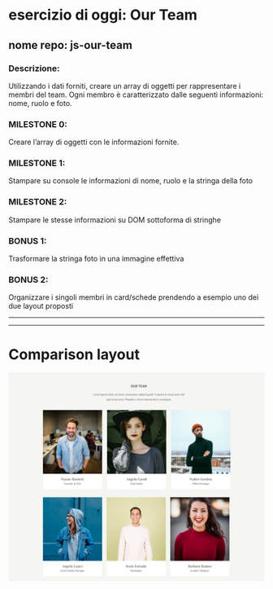 # esercizio di oggi: Our Team
##  nome repo: **js-our-team**
### **Descrizione:**
Utilizzando i dati forniti, creare un array di oggetti per rappresentare i membri del team.
Ogni membro è caratterizzato dalle seguenti informazioni: nome, ruolo e foto.

### **MILESTONE 0:**
Creare l’array di oggetti con le informazioni fornite.

### **MILESTONE 1:**
Stampare su console le informazioni di nome, ruolo e la stringa della foto

### **MILESTONE 2:**
Stampare le stesse informazioni su DOM sottoforma di stringhe

### **BONUS 1:**
Trasformare la stringa foto in una immagine effettiva

### **BONUS 2:**
Organizzare i singoli membri in card/schede prendendo a esempio uno dei due layout proposti

---
---
# **Comparison layout**

![](assets/layout/screenshot.png)